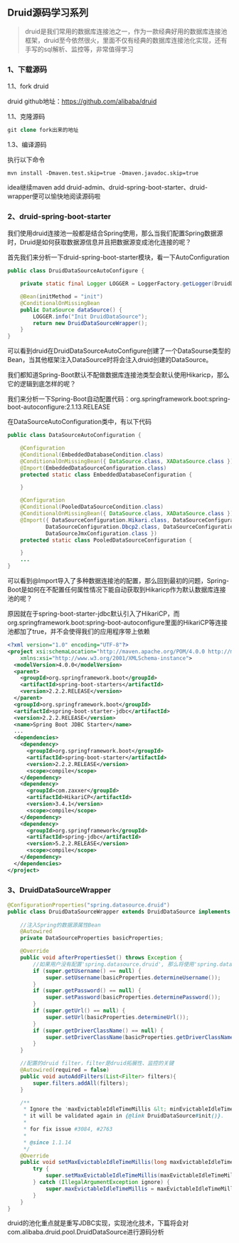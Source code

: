 ## Druid源码学习系列

> druid是我们常用的数据库连接池之一，作为一款经典好用的数据库连接池框架，druid至今依然很火，里面不仅有经典的数据库连接池化实现，还有手写的sql解析、监控等，非常值得学习



### 1、下载源码

1.1、fork druid

druid github地址：https://github.com/alibaba/druid

1.1、克隆源码

```sql
git clone fork出来的地址
```

1.3、编译源码

执行以下命令

```
mvn install -Dmaven.test.skip=true -Dmaven.javadoc.skip=true
```

idea继续maven add druid-admin、druid-spring-boot-starter、druid-wrapper便可以愉快地阅读源码啦



### 2、druid-spring-boot-starter

我们使用druid连接池一般都是结合Spring使用，那么当我们配置Spring数据源时，Druid是如何获取数据源信息并且把数据源变成池化连接的呢？

首先我们来分析一下druid-spring-boot-starter模块，看一下AutoConfiguration

```java
public class DruidDataSourceAutoConfigure {

    private static final Logger LOGGER = LoggerFactory.getLogger(DruidDataSourceAutoConfigure.class);

    @Bean(initMethod = "init")
    @ConditionalOnMissingBean
    public DataSource dataSource() {
        LOGGER.info("Init DruidDataSource");
        return new DruidDataSourceWrapper();
    }
}
```

可以看到druid在DruidDataSourceAutoConfigure创建了一个DataSourse类型的Bean，当其他框架注入DataSource时将会注入druid创建的DataSource。

我们都知道Spring-Boot默认不配做数据库连接池类型会默认使用Hikaricp，那么它的逻辑到底怎样的呢？

我们来分析一下Spring-Boot自动配置代码：org.springframework.boot:spring-boot-autoconfigure:2.1.13.RELEASE

在DataSourceAutoConfiguration类中，有以下代码

```java
public class DataSourceAutoConfiguration {

	@Configuration
	@Conditional(EmbeddedDatabaseCondition.class)
	@ConditionalOnMissingBean({ DataSource.class, XADataSource.class })
	@Import(EmbeddedDataSourceConfiguration.class)
	protected static class EmbeddedDatabaseConfiguration {

	}

	@Configuration
	@Conditional(PooledDataSourceCondition.class)
	@ConditionalOnMissingBean({ DataSource.class, XADataSource.class })
	@Import({ DataSourceConfiguration.Hikari.class, DataSourceConfiguration.Tomcat.class,
			DataSourceConfiguration.Dbcp2.class, DataSourceConfiguration.Generic.class,
			DataSourceJmxConfiguration.class })
	protected static class PooledDataSourceConfiguration {

	}
    ...
}
```

可以看到@Import导入了多种数据连接池的配置，那么回到最初的问题，Spring-Boot是如何在不配置任何属性情况下能自动获取到Hikaricp作为默认数据库连接池的呢？

原因就在于spring-boot-starter-jdbc默认引入了HikariCP，而org.springframework.boot:spring-boot-autoconfigure里面的HikariCP等连接池都加了<optional>true</optional>，并不会使得我们的应用程序带上依赖

```xml
<?xml version="1.0" encoding="UTF-8"?>
<project xsi:schemaLocation="http://maven.apache.org/POM/4.0.0 http://maven.apache.org/xsd/maven-4.0.0.xsd" xmlns="http://maven.apache.org/POM/4.0.0"
    xmlns:xsi="http://www.w3.org/2001/XMLSchema-instance">
  <modelVersion>4.0.0</modelVersion>
  <parent>
    <groupId>org.springframework.boot</groupId>
    <artifactId>spring-boot-starters</artifactId>
    <version>2.2.2.RELEASE</version>
  </parent>
  <groupId>org.springframework.boot</groupId>
  <artifactId>spring-boot-starter-jdbc</artifactId>
  <version>2.2.2.RELEASE</version>
  <name>Spring Boot JDBC Starter</name>
  ...
  <dependencies>
    <dependency>
      <groupId>org.springframework.boot</groupId>
      <artifactId>spring-boot-starter</artifactId>
      <version>2.2.2.RELEASE</version>
      <scope>compile</scope>
    </dependency>
    <dependency>
      <groupId>com.zaxxer</groupId>
      <artifactId>HikariCP</artifactId>
      <version>3.4.1</version>
      <scope>compile</scope>
    </dependency>
    <dependency>
      <groupId>org.springframework</groupId>
      <artifactId>spring-jdbc</artifactId>
      <version>5.2.2.RELEASE</version>
      <scope>compile</scope>
    </dependency>
  </dependencies>
</project>
```



### 3、DruidDataSourceWrapper

```java
@ConfigurationProperties("spring.datasource.druid")
public class DruidDataSourceWrapper extends DruidDataSource implements InitializingBean {
    
    //注入Spring的数据源属性Bean
    @Autowired
    private DataSourceProperties basicProperties;

    @Override
    public void afterPropertiesSet() throws Exception {
        //如果用户没有配置'spring.datasource.druid', 那么将使用'spring.datasource‘
        if (super.getUsername() == null) {
            super.setUsername(basicProperties.determineUsername());
        }
        if (super.getPassword() == null) {
            super.setPassword(basicProperties.determinePassword());
        }
        if (super.getUrl() == null) {
            super.setUrl(basicProperties.determineUrl());
        }
        if (super.getDriverClassName() == null) {
            super.setDriverClassName(basicProperties.getDriverClassName());
        }
    }

    //配置的druid filter，filter是druid拓展性、监控的关键
    @Autowired(required = false)
    public void autoAddFilters(List<Filter> filters){
        super.filters.addAll(filters);
    }

    /**
     * Ignore the 'maxEvictableIdleTimeMillis &lt; minEvictableIdleTimeMillis' validate,
     * it will be validated again in {@link DruidDataSource#init()}.
     *
     * for fix issue #3084, #2763
     *
     * @since 1.1.14
     */
    @Override
    public void setMaxEvictableIdleTimeMillis(long maxEvictableIdleTimeMillis) {
        try {
            super.setMaxEvictableIdleTimeMillis(maxEvictableIdleTimeMillis);
        } catch (IllegalArgumentException ignore) {
            super.maxEvictableIdleTimeMillis = maxEvictableIdleTimeMillis;
        }
    }
}
```

druid的池化重点就是重写JDBC实现，实现池化技术，下篇将会对com.alibaba.druid.pool.DruidDataSource进行源码分析